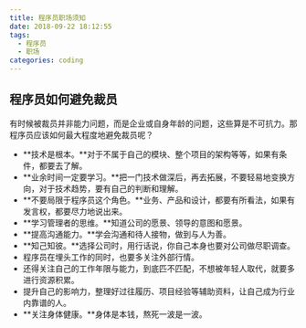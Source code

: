 ```yaml
---
title: 程序员职场须知
date: 2018-09-22 18:12:55
tags:
  - 程序员
  - 职场
categories: coding
---
```


## 程序员如何避免裁员

有时候被裁员并非能力问题，而是企业或自身年龄的问题，这些算是不可抗力。那程序员应该如何最大程度地避免裁员呢？

- **技术是根本。**对于不属于自己的模块、整个项目的架构等等，如果有条件，都要去了解。
- **业余时间一定要学习。**把一门技术做深后，再去拓展，不要轻易地变换方向，对于技术趋势，要有自己的判断和理解。
- **不要局限于程序员这个角色。**业务、产品和设计，都要有所看法，如果有发言权，都要尽力地说出来。
- **学习管理者的思维。**知道公司的愿景、领导的意图和愿景。
- **提高沟通能力。**学会沟通和待人接物，做到与人为善。
- **知己知彼。**选择公司时，用行话说，你自己本身也要对公司做尽职调查。
- 程序员在埋头工作的同时，也要多关注外部行情。
- 还得关注自己的工作年限与能力，到底匹不匹配，不想被年轻人取代，就要多进行资源积累。
- 提升自己的影响力，整理好过往履历、项目经验等辅助资料，让自己成为行业内靠谱的人。
- **关注身体健康。**身体是本钱，熬死一波是一波。


